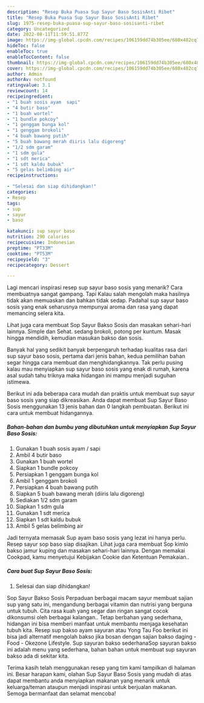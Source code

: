 ```yaml
---
description: "Resep Buka Puasa Sup Sayur Baso SosisAnti Ribet"
title: "Resep Buka Puasa Sup Sayur Baso SosisAnti Ribet"
slug: 1975-resep-buka-puasa-sup-sayur-baso-sosisanti-ribet
category: Uncategorized
date: 2022-08-11T11:59:51.877Z
image: https://img-global.cpcdn.com/recipes/106159dd74b305ee/680x482cq70/sup-sayur-baso-sosis-foto-resep-utama.jpg
hideToc: false
enableToc: true
enableTocContent: false
thumbnail: https://img-global.cpcdn.com/recipes/106159dd74b305ee/680x482cq70/sup-sayur-baso-sosis-foto-resep-utama.jpg
cover: https://img-global.cpcdn.com/recipes/106159dd74b305ee/680x482cq70/sup-sayur-baso-sosis-foto-resep-utama.jpg
author: Admin
authorAv: notfound
ratingvalue: 3.1
reviewcount: 14
recipeingredient:
- "1 buah sosis ayam  sapi"
- "4 butir baso"
- "1 buah wortel"
- "1 bundle pokcoy"
- "1 genggam bunga kol"
- "1 genggam brokoli"
- "4 buah bawang putih"
- "5 buah bawang merah diiris lalu digoreng"
- "1/2 sdm garam"
- "1 sdm gula"
- "1 sdt merica"
- "1 sdt kaldu bubuk"
- "5 gelas belimbing air"
recipeinstructions:

- "Selesai dan siap dihidangkan!"
categories:
- Resep
tags:
- sup
- sayur
- baso

katakunci: sup sayur baso 
nutrition: 290 calories
recipecuisine: Indonesian
preptime: "PT33M"
cooktime: "PT53M"
recipeyield: "3"
recipecategory: Dessert

---
```



Lagi mencari inspirasi resep sup sayur baso sosis yang menarik? Cara membuatnya sangat gampang. Tapi Kalau salah mengolah maka hasilnya tidak akan memuaskan dan bahkan tidak sedap. Padahal sup sayur baso sosis yang enak seharusnya mempunyai aroma dan rasa yang dapat memancing selera kita.


Lihat juga cara membuat Sop Sayur Bakso Sosis dan masakan sehari-hari lainnya. Simple dan Sehat. sedang brokoli, potong per kuntum. Masak hingga mendidih, kemudian masukan bakso dan sosis.

Banyak hal yang sedikit banyak berpengaruh terhadap kualitas rasa dari sup sayur baso sosis, pertama dari jenis bahan, kedua pemilihan bahan segar hingga cara membuat dan menghidangkannya. Tak perlu pusing kalau mau menyiapkan sup sayur baso sosis yang enak di rumah, karena asal sudah tahu triknya maka hidangan ini mampu menjadi suguhan istimewa.


Berikut ini ada beberapa cara mudah dan praktis untuk membuat sup sayur baso sosis yang siap dikreasikan. Anda dapat membuat Sup Sayur Baso Sosis menggunakan 13 jenis bahan dan 0 langkah pembuatan. Berikut ini cara untuk membuat hidangannya.

<!--inarticleads1-->

##### Bahan-bahan dan bumbu yang dibutuhkan untuk menyiapkan Sup Sayur Baso Sosis:

1. Gunakan 1 buah sosis ayam / sapi
1. Ambil 4 butir baso
1. Gunakan 1 buah wortel
1. Siapkan 1 bundle pokcoy
1. Persiapkan 1 genggam bunga kol
1. Ambil 1 genggam brokoli
1. Persiapkan 4 buah bawang putih
1. Siapkan 5 buah bawang merah (diiris lalu digoreng)
1. Sediakan 1/2 sdm garam
1. Siapkan 1 sdm gula
1. Gunakan 1 sdt merica
1. Siapkan 1 sdt kaldu bubuk
1. Ambil 5 gelas belimbing air


Jadi ternyata memasak Sup ayam baso sosis yang lezat ini hanya perlu. Resep sayur sop baso siap disajikan. Lihat juga cara membuat Sop kimlo bakso jamur kuping dan masakan sehari-hari lainnya. Dengan memakai Cookpad, kamu menyetujui Kebijakan Cookie dan Ketentuan Pemakaian.. 

<!--inarticleads2-->

##### Cara buat Sup Sayur Baso Sosis:


1. Selesai dan siap dihidangkan!

Sop Sayur Bakso Sosis Perpaduan berbagai macam sayur membuat sajian sup yang satu ini, mengandung berbagai vitamin dan nutrisi yang berguna untuk tubuh. Cita rasa kuah yang segar dan ringan sangat cocok dikonsumsi oleh berbagai kalangan.. Tetap berbahan yang sederhana, hidangan ini bisa memberi manfaat untuk membantu menjaga kesehatan tubuh kita. Resep sup bakso ayam sayuran atau Yong Tau Foo berikut ini bisa jadi alternatif mengolah bakso jika bosan dengan sajian bakso daging - Food - Okezone Lifestyle. Sup sayuran bakso sederhanaSop sayuran bakso ini adalah menu yang sederhana, bahan bahan untuk membuat sup sayuran bakso ada di sekitar kita. 

Terima kasih telah menggunakan resep yang tim kami tampilkan di halaman ini. Besar harapan kami, olahan Sup Sayur Baso Sosis yang mudah di atas dapat membantu anda menyiapkan makanan yang menarik untuk keluarga/teman ataupun menjadi inspirasi untuk berjualan makanan. Semoga bermanfaat dan selamat mencoba!
